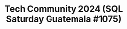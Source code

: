 ---
layout: event
title: "Tech Community 2024 (SQL Saturday Guatemala #1075)"
subtitle: ""
tags: ["Guatemala", "Guatemala City", "physical", "2024", "Central America"]
thumb: /assets/img/logos/Just_icon_Color_small.png
comments: false
data: SQLSat1075
---